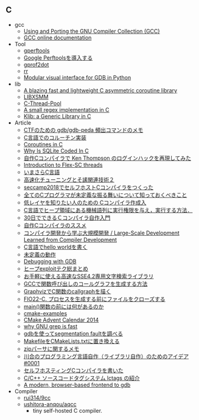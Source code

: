 ## C

+ gcc
    + [Using and Porting the GNU Compiler Collection (GCC)](http://www.asahi-net.or.jp/~wg5k-ickw/html/online/gcc-2.95.2/gcc_toc.html)
    + [GCC online documentation](https://gcc.gnu.org/onlinedocs/)
+ Tool
    + [gperftools](https://github.com/gperftools/gperftools)
    + [Google Perftoolsを導入する](http://msyksphinz.hatenablog.com/entry/2015/08/28/020000)
    + [gprof2dot](https://github.com/jrfonseca/gprof2dot)
    + [rr](https://rr-project.org/)
    + [Modular visual interface for GDB in Python](https://github.com/cyrus-and/gdb-dashboard)
+ lib
    + [A blazing fast and lightweight C asymmetric coroutine library](https://github.com/hnes/libaco)
    + [LIBXSMM](https://github.com/hfp/libxsmm)
    + [C-Thread-Pool](https://github.com/Pithikos/C-Thread-Pool)
    + [A small regex implementation in C](https://github.com/kokke/tiny-regex-c)
    + [Klib: a Generic Library in C](https://github.com/attractivechaos/klib)
+ Article
    + [CTFのための gdb/gdb-peda 頻出コマンドのメモ](http://t3rry.hatenablog.com/entry/2017/07/19/010844)
    + [C言語でのコルーチン実装](http://www.spice-elec.com/Z80/multi_task/mult_task02.html)
    + [Coroutines in C](https://www.chiark.greenend.org.uk/~sgtatham/coroutines.html)
    + [Why Is SQLite Coded In C](https://sqlite.org/whyc.html)
    + [自作Cコンパイラで Ken Thompson のログインハックを再現してみた](http://0x19f.hatenablog.com/entry/2018/08/20/212514)
    + [Introduction to Flex-SC threads](https://speakerdeck.com/sat/introduction-to-flex-sc-threads)
    + [いまさらC言語](https://scrapbox.io/imasaraC/)
    + [高速化チューニングとそ䛾関連技術２](http://www.r-ccs.riken.jp/r-ccssite/wp-content/uploads/2017/06/tokuronA_17_9_watanabe.pdf)
    + [ seccamp2018でセルフホストCコンパイラをつくった](https://speakerdeck.com/anqou/seccamp2018deseruhuhosutockonpairawotukututa)
    + [全てのCプログラマが未定義な振る舞いについて知っておくべきこと](http://blog-ja.intransient.info/2011/05/c-23.html?m=1)
    + [低レイヤを知りたい人のための Cコンパイラ作成入](https://www.sigbus.info/compilerbook/)
    + [C言語でヒープ領域にある機械語列に実行権限を与え，実行する方法．](http://alphakai.hatenadiary.jp/entry/2018/11/03/164841)
    + [30日でできるＣコンパイラ自作入門](https://docs.google.com/presentation/d/1p2iD4gRLFP_K0L7vUAhtP3NcSBhx-wK9v4R03oGyJSQ/mobilepresent?slide=id.p)
    + [自作Cコンパイラのススメ](https://speakerdeck.com/utam0k/zi-zuo-ckonpairafalsesusume)
    + [コンパイラ開発から学ぶ大規模開発 / Large-Scale Development Learned from Compiler Development](https://speakerdeck.com/uoo38/large-scale-development-learned-from-compiler-development)
    + [C言語でhello worldを書く](https://qiita.com/MysticDoll/items/9fe0991167158aa4e09d)
    + [未定義の動作](http://www.c-lang.org/detail/undefined_behavior.html)
    + [Debugging with GDB](https://sourceware.org/gdb/current/onlinedocs/gdb.html)
    + [ヒープexploitテク総まとめ](https://pastebin.com/mrFNd19w)
    + [お手軽に使える高速なSSE4.2専用文字検索ライブラリ](https://blog.cybozu.io/entry/2016/08/25/080000)
    + [GCCで関数呼び出しのコールグラフを生成する方法](https://blog.daisukeyamashita.com/post/800.html)
    + [GraphvizでC関数のcallgraphを描く](http://d.hatena.ne.jp/takuma104/20090321/1237659444)
    + [FIO22-C. プロセスを生成する前にファイルをクローズする](https://www.jpcert.or.jp/sc-rules/c-fio22-c.html)
    + [main()関数の前には何があるのか](https://www.atmarkit.co.jp/ait/series/5503/)
    + [cmake-examples](https://github.com/pr0g/cmake-examples)
    + [CMake Advent Calendar 2014](https://qiita.com/advent-calendar/2014/cmake)
    + [why GNU grep is fast](https://lists.freebsd.org/pipermail/freebsd-current/2010-August/019310.html)
    + [gdbを使ってsegmentation faultを調べる](http://yuyubu.hatenablog.com/entry/2019/04/06/gdb%E3%82%92%E4%BD%BF%E3%81%A3%E3%81%A6segmentation_fault%E3%82%92%E8%AA%BF%E3%81%B9%E3%82%8B)
    + [MakefileをCMakeLists.txtに置き換える](https://www.hiroom2.com/2016/09/07/makefile%E3%82%92cmakelists-txt%E3%81%AB%E7%BD%AE%E3%81%8D%E6%8F%9B%E3%81%88%E3%82%8B/)
    + [zipパーサに関するメモ](http://syohex.hatenablog.com/entry/2017/10/04/015408)
    + [川合のプログラミング言語自作（ライブラリ自作）のためのアイデア#0001](http://essen.osask.jp/?idea0001)
    + [セルフホスティングCコンパイラを書いた](https://ryooooooga.hateblo.jp/entry/2019/04/14/162547)
    + [C/C++ ソースコードタグシステム lctags の紹介](https://qiita.com/dwarfJP/items/982ef7ee3f3bfd435156)
    + [A modern, browser-based frontend to gdb](https://www.gdbgui.com/)
+ Compiler
    + [rui314/9cc](https://github.com/rui314/9cc)
    + [ushitora-anqou/aqcc](https://github.com/ushitora-anqou/aqcc)
        + tiny self-hosted C compiler.
